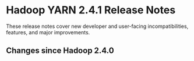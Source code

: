 # Hadoop YARN 2.4.1 Release Notes

These release notes cover  new developer and user-facing incompatibilities, features, and major improvements.

## Changes since Hadoop 2.4.0



